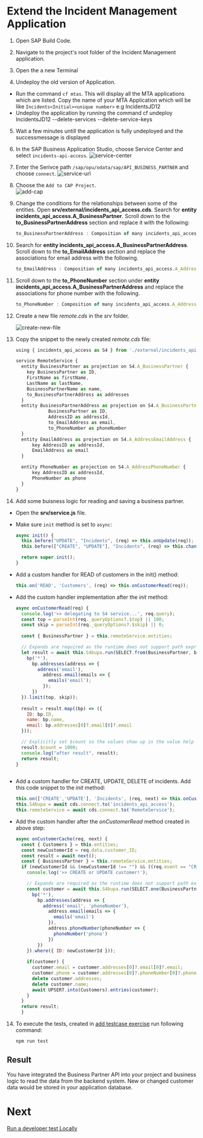 # Extend the Incident Management Application

1. Open SAP Build Code.

2. Navigate to the project's root folder of the Incident Management application. 

3. Open the a new Terminal 

4. Undeploy the old version of Application. 
  - Run the command `cf mtas`. This will display all the MTA applications which are listed. Copy the name of your MTA Application which will be like `Incidents<Initial><unique number>` e.g IncidentsJD12
  - Undeploy the application by running the command cf undeploy IncidentsJD12 --delete-services --delete-service-keys

5. Wait a few minutes untill the application is fully undeployed and the successmessage is displayed

6. In the SAP Business Application Studio, choose Service Center and select `incidents-api-access`.
  ![service-center](../../images/add-remote-service/extend-app-cf/service-center.png)

7. Enter the Serivce path `/sap/opu/odata/sap/API_BUSINESS_PARTNER` and choose `connect`.
  ![service-url](../../images/add-remote-service/extend-app-cf/service-url.png)

8. Choose the `Add to CAP Project`.  
  ![add-cap](../../images/add-remote-service/extend-app-cf/add-cap.png)


8. Change the conditions for the relationships between some of the entities. Open **srv/external/incidents_api_access.cds**. Search for **entity incidents_api_access.A_BusinessPartner**. Scroll down to the **to_BusinessPartnerAddress** section and replace it with the following:

    ```js
    to_BusinessPartnerAddress : Composition of many incidents_api_access.A_BusinessPartnerAddress on to_BusinessPartnerAddress.BusinessPartner = BusinessPartner;
    ```

9. Search for **entity incidents_api_access.A_BusinessPartnerAddress**. Scroll down to the **to_EmailAddress** section and replace the associations for email address with the following.

    ```js
    to_EmailAddress : Composition of many incidents_api_access.A_AddressEmailAddress on to_EmailAddress.AddressID = AddressID;
    ```

10. Scroll down to the **to_PhoneNumber** section under **entity incidents_api_access.A_BusinessPartnerAddress** and replace the associations for phone number with the following.

    ```js
    to_PhoneNumber : Composition of many incidents_api_access.A_AddressPhoneNumber on to_PhoneNumber.AddressID = AddressID;
    ```

11. Create a new file *remote.cds* in the *srv* folder.

    ![create-new-file](../../images/add-remote-service/extend-app-cf/create-new-file.png)

12. Copy the snippet to the newly created *remote.cds* file:

    ```js
    using { incidents_api_access as S4 } from './external/incidents_api_access';

    service RemoteService {
      entity BusinessPartner as projection on S4.A_BusinessPartner {
        key BusinessPartner as ID,
        FirstName as firstName,
        LastName as lastName,
        BusinessPartnerName as name,
        to_BusinessPartnerAddress as addresses
      }
      entity BusinessPartnerAddress as projection on S4.A_BusinessPartnerAddress {
                BusinessPartner as ID,
                AddressID as addressId,
                to_EmailAddress as email,
                to_PhoneNumber as phoneNumber
      }
      entity EmailAddress as projection on S4.A_AddressEmailAddress {
          key AddressID as addressId,
          EmailAddress as email
      }

      entity PhoneNumber as projection on S4.A_AddressPhoneNumber {
          key AddressID as addressId,
          PhoneNumber as phone
      }
    }
    ```

13. Add some buisness logic for reading and saving a business partner. 
   * Open the **srv/service.js** file. 
   * Make sure `init` method is set to `async`:
  
      ```js
      async init() {
        this.before("UPDATE", "Incidents", (req) => this.onUpdate(req));
        this.before(["CREATE", "UPDATE"], "Incidents", (req) => this.changeUrgencyDueToSubject(req.data));

        return super.init();
      }
      ```
   * Add a custom handler for READ of customers in the init() method:
      
      ```js
      this.on('READ', 'Customers', (req) => this.onCustomerRead(req));
      ```

   * Add the custom handler implementation after the *init* method:
  
      ```js
      async onCustomerRead(req) {
        console.log('>> delegating to S4 service...', req.query);
        const top = parseInt(req._queryOptions?.$top) || 100;
        const skip = parseInt(req._queryOptions?.$skip) || 0;
        
        const { BusinessPartner } = this.remoteService.entities;

        // Expands are required as the runtime does not support path expressions for remote services
        let result = await this.S4bupa.run(SELECT.from(BusinessPartner, bp => {
          bp('*'),
            bp.addresses(address => {
              address('email'),
                address.email(emails => {
                  emails('email');
                });
            })
        }).limit(top, skip));
        
        result = result.map((bp) => ({
          ID: bp.ID,
          name: bp.name,
          email: bp.addresses[0]?.email[0]?.email
        }));

        // Explicitly set $count so the values show up in the value help in the UI
        result.$count = 1000;
        console.log("after result", result);
        return result;
      }  
		
      ```

   *  Add a custom handler for CREATE, UPDATE, DELETE of incidents. Add this code snippet to the *init* method:

      ```js
      this.on(['CREATE','UPDATE'], 'Incidents', (req, next) => this.onCustomerCache(req, next));
      this.S4bupa = await cds.connect.to('incidents_api_access');
      this.remoteService = await cds.connect.to('RemoteService');
      ```
    
   * Add the custom handler after the *onCustomerRead* method created in above step:  

      ```js
      async onCustomerCache(req, next) {
        const { Customers } = this.entities;
        const newCustomerId = req.data.customer_ID;
        const result = await next();
        const { BusinessPartner } = this.remoteService.entities;
        if (newCustomerId && (newCustomerId !== "") && ((req.event == "CREATE") || (req.event == "UPDATE"))) {
          console.log('>> CREATE or UPDATE customer!');

          // Expands are required as the runtime does not support path expressions for remote services
          const customer = await this.S4bupa.run(SELECT.one(BusinessPartner, bp => {
            bp('*'),
              bp.addresses(address => {
                address('email', 'phoneNumber'),
                  address.email(emails => {
                    emails('email')
                  }),
                  address.phoneNumber(phoneNumber => {
                    phoneNumber('phone')
                  })
              })
          }).where({ ID: newCustomerId }));
                                                                                        
          if(customer) {
            customer.email = customer.addresses[0]?.email[0]?.email;
            customer.phone = customer.addresses[0]?.phoneNumber[0]?.phone;
            delete customer.addresses;
            delete customer.name;
            await UPSERT.into(Customers).entries(customer);
          }
        }
        return result;
        }
        ```

    

14. To execute the tests, created in [add testcase exercise](../testcase.md) run following command: 

    ```sh
    npm run test
    ```

 ## Result
 You have integrated the Business Partner API into your project and business logic to read the data from the backend system. New or changed customer data would be stored in your application database.

# Next

[Run a developer test Locally](./test-with-mock.md)
